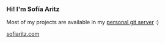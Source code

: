 ### Hi! I'm Sofía Aritz

Most of my projects are available in my [personal git server](https://git.sofiaritz.com/explore/repos) :)

[sofiaritz.com](https://sofiaritz.com)

